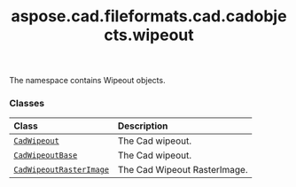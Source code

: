 ﻿---
title: aspose.cad.fileformats.cad.cadobjects.wipeout
second_title: Aspose.CAD for Python via .NET API References
description: 
type: docs
weight: 10
url: /python-net/aspose.cad.fileformats.cad.cadobjects.wipeout/
is_root: false
---

The namespace contains Wipeout objects.

### Classes
| Class | Description |
| :- | :- |
| [`CadWipeout`](/cad/python-net/aspose.cad.fileformats.cad.cadobjects.wipeout/cadwipeout) | The Cad wipeout. |
| [`CadWipeoutBase`](/cad/python-net/aspose.cad.fileformats.cad.cadobjects.wipeout/cadwipeoutbase) | The Cad wipeout. |
| [`CadWipeoutRasterImage`](/cad/python-net/aspose.cad.fileformats.cad.cadobjects.wipeout/cadwipeoutrasterimage) | The Cad Wipeout RasterImage. |


